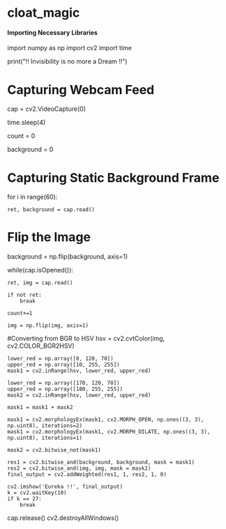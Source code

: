 # cloat_magic
#### Importing Necessary Libraries ####

import numpy as np
import cv2
import time


print("!! Invisibility is no more a Dream !!")

# Capturing Webcam Feed
cap = cv2.VideoCapture(0)

time.sleep(4)

count = 0

background = 0

# Capturing Static Background Frame

for i in range(60):

    ret, background = cap.read()


# Flip the Image

background = np.flip(background, axis=1)

while(cap.isOpened()):

    ret, img = cap.read()

    if not ret:
        break

    count+=1

    img = np.flip(img, axis=1)

#Converting from BGR to HSV
    hsv = cv2.cvtColor(img, cv2.COLOR_BGR2HSV)

    lower_red = np.array([0, 120, 70])
    upper_red = np.array([10, 255, 255])
    mask1 = cv2.inRange(hsv, lower_red, upper_red)

    lower_red = np.array([170, 120, 70])
    upper_red = np.array([180, 255, 255])
    mask2 = cv2.inRange(hsv, lower_red, upper_red)

    mask1 = mask1 + mask2

    mask1 = cv2.morphologyEx(mask1, cv2.MORPH_OPEN, np.ones((3, 3), np.uint8), iterations=2)
    mask1 = cv2.morphologyEx(mask1, cv2.MORPH_DILATE, np.ones((3, 3), np.uint8), iterations=1)

    mask2 = cv2.bitwise_not(mask1)

    res1 = cv2.bitwise_and(background, background, mask = mask1)
    res2 = cv2.bitwise_and(img, img, mask = mask2)
    final_output = cv2.addWeighted(res1, 1, res2, 1, 0)

    cv2.imshow('Eureka !!', final_output)
    k = cv2.waitKey(10)
    if k == 27:
        break

cap.release()
cv2.destroyAllWindows()
